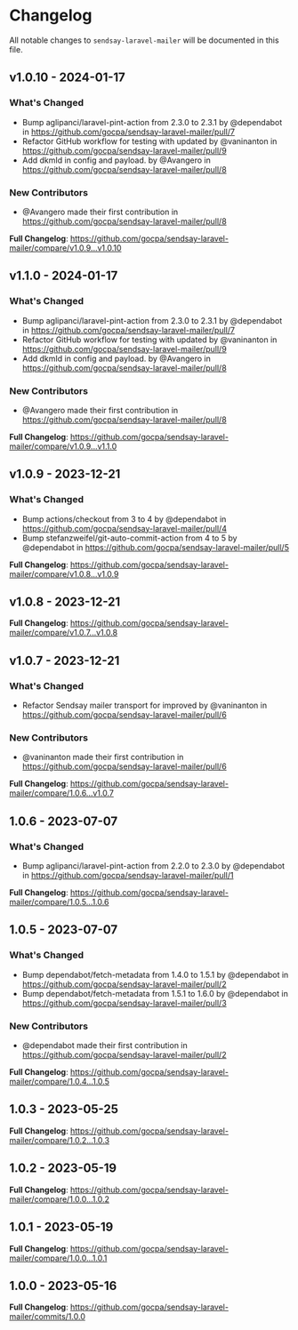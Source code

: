 # Changelog

All notable changes to `sendsay-laravel-mailer` will be documented in this file.

## v1.0.10 - 2024-01-17

### What's Changed

* Bump aglipanci/laravel-pint-action from 2.3.0 to 2.3.1 by @dependabot in https://github.com/gocpa/sendsay-laravel-mailer/pull/7
* Refactor GitHub workflow for testing with updated by @vaninanton in https://github.com/gocpa/sendsay-laravel-mailer/pull/9
* Add dkmId in config and payload. by @Avangero in https://github.com/gocpa/sendsay-laravel-mailer/pull/8

### New Contributors

* @Avangero made their first contribution in https://github.com/gocpa/sendsay-laravel-mailer/pull/8

**Full Changelog**: https://github.com/gocpa/sendsay-laravel-mailer/compare/v1.0.9...v1.0.10

## v1.1.0 - 2024-01-17

### What's Changed

* Bump aglipanci/laravel-pint-action from 2.3.0 to 2.3.1 by @dependabot in https://github.com/gocpa/sendsay-laravel-mailer/pull/7
* Refactor GitHub workflow for testing with updated by @vaninanton in https://github.com/gocpa/sendsay-laravel-mailer/pull/9
* Add dkmId in config and payload. by @Avangero in https://github.com/gocpa/sendsay-laravel-mailer/pull/8

### New Contributors

* @Avangero made their first contribution in https://github.com/gocpa/sendsay-laravel-mailer/pull/8

**Full Changelog**: https://github.com/gocpa/sendsay-laravel-mailer/compare/v1.0.9...v1.1.0

## v1.0.9 - 2023-12-21

### What's Changed

* Bump actions/checkout from 3 to 4 by @dependabot in https://github.com/gocpa/sendsay-laravel-mailer/pull/4
* Bump stefanzweifel/git-auto-commit-action from 4 to 5 by @dependabot in https://github.com/gocpa/sendsay-laravel-mailer/pull/5

**Full Changelog**: https://github.com/gocpa/sendsay-laravel-mailer/compare/v1.0.8...v1.0.9

## v1.0.8 - 2023-12-21

**Full Changelog**: https://github.com/gocpa/sendsay-laravel-mailer/compare/v1.0.7...v1.0.8

## v1.0.7 - 2023-12-21

### What's Changed

* Refactor Sendsay mailer transport for improved by @vaninanton in https://github.com/gocpa/sendsay-laravel-mailer/pull/6

### New Contributors

* @vaninanton made their first contribution in https://github.com/gocpa/sendsay-laravel-mailer/pull/6

**Full Changelog**: https://github.com/gocpa/sendsay-laravel-mailer/compare/1.0.6...v1.0.7

## 1.0.6 - 2023-07-07

### What's Changed

- Bump aglipanci/laravel-pint-action from 2.2.0 to 2.3.0 by @dependabot in https://github.com/gocpa/sendsay-laravel-mailer/pull/1

**Full Changelog**: https://github.com/gocpa/sendsay-laravel-mailer/compare/1.0.5...1.0.6

## 1.0.5 - 2023-07-07

### What's Changed

- Bump dependabot/fetch-metadata from 1.4.0 to 1.5.1 by @dependabot in https://github.com/gocpa/sendsay-laravel-mailer/pull/2
- Bump dependabot/fetch-metadata from 1.5.1 to 1.6.0 by @dependabot in https://github.com/gocpa/sendsay-laravel-mailer/pull/3

### New Contributors

- @dependabot made their first contribution in https://github.com/gocpa/sendsay-laravel-mailer/pull/2

**Full Changelog**: https://github.com/gocpa/sendsay-laravel-mailer/compare/1.0.4...1.0.5

## 1.0.3 - 2023-05-25

**Full Changelog**: https://github.com/gocpa/sendsay-laravel-mailer/compare/1.0.2...1.0.3

## 1.0.2 - 2023-05-19

**Full Changelog**: https://github.com/gocpa/sendsay-laravel-mailer/compare/1.0.0...1.0.2

## 1.0.1 - 2023-05-19

**Full Changelog**: https://github.com/gocpa/sendsay-laravel-mailer/compare/1.0.0...1.0.1

## 1.0.0 - 2023-05-16

**Full Changelog**: https://github.com/gocpa/sendsay-laravel-mailer/commits/1.0.0
